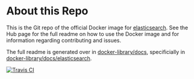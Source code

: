 # About this Repo

This is the Git repo of the official Docker image for [elasticsearch](https://registry.hub.docker.com/_/elasticsearch/). See the Hub page for the full readme on how to use the Docker image and for information regarding contributing and issues.

The full readme is generated over in [docker-library/docs](https://github.com/docker-library/docs), specificially in [docker-library/docs/elasticsearch](https://github.com/docker-library/docs/tree/master/elasticsearch).

[![Travis CI](https://img.shields.io/travis/docker-library/elasticsearch/master.svg)](https://travis-ci.org/docker-library/elasticsearch/branches)
